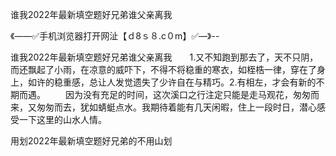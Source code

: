 谁我2022年最新填空题好兄弟谁父亲离我

《——✅手机浏览器打开网沚【ｄ8ｓ８.c０m】✅—》--

谁我2022年最新填空题好兄弟谁父亲离我　　1.又不知跑到那去了，天不只阴，而还飘起了小雨，在凉意的威吓下，不得不将稳重的寒衣，如桎梏一律，穿在了身上，如许的稳重感，总让人发觉遗失了少许自在与精巧。2.有相左，才会有新的不期而遇。
　　因为没有充足的时间，这次溪口之行注定只能是走马观花，匆匆而来，又匆匆而去，犹如蜻蜓点水。我期待着能有几天闲暇，住上一段时日，潜心感受一下这里的山水人情。





用划2022年最新填空题好兄弟的不用山划
